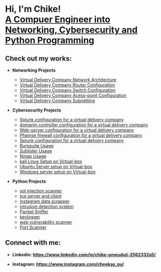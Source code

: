 <h1>Hi, I'm Chike! <br/><a href="https://github.com/Chike-ume">A Compuer Engineer into Networking, Cybersecurity and Python Programming </a>
<h2>Check out my works: </h2>

- <b>	Networking Projects</b>
  - [Virtual Delivery Company Network Architecture](https://github.com/)
  - [Virtual Delivery Company Router Configuration](https://github.com/)
  - [Virtual Delivery Company Switch Configuration](https://github.com/)
  - [Virtual Delivery Company Acess-point Configuration](https://github.com/)
  - [Virtual Delivery Company Subnetting](https://github.com/)
    
- <b>	Cybersecurity Projects</b>
  - [Splunk configuration for a virtual delivery company](https://github.com/)
  - [domanin controller configuration for a virtual delivery company](https://github.com/)
  - [Web-server configuration for a virtual delivery company](https://github.com/)
  - [Pfsense firewall configuration for a virtual delivery company](https://github.com/)
  - [Splunk configuration for a virtual delivery company](https://github.com/)
  - [Burpsuite Usage](https://github.com/)
  - [Sublister Usage](https://github.com/)
  - [Nmap Usage](https://github.com/)
  - [kali Linux Setup on Virtual-box](https://github.com/)
  - [Ubuntu Server setup on Virtual-box](https://github.com/)
  - [Windows server setup on Virtual-box](https://github.com/)
    
- <b>	Python Projects</b>
  - [sql injection scanner](https://github.com/)
  - [tcp server and client](https://github.com/)
  - [instagram data scrapper](https://github.com/)
  - [intrusion detection system](https://github.com/)
  - [Packet Sniffer](https://github.com/)
  - [keylogger](https://github.com/)
  - [web vulnerability scanner](https://github.com/)
  - [Port Scanner](https://github.com/)

<h2> Connect with me:</h2>

- <b> Linkedin: https://www.linkedin.com/in/chike-umeuduji-2562332a5/</b>

- <b> Instagram: https://www.instagram.com/cheekay_py/</b>
